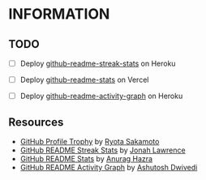 # INFORMATION

## TODO

- [ ] Deploy [github-readme-streak-stats](https://github.com/DenverCoder1/github-readme-streak-stats#-deploying-it-on-your-own) on Heroku

- [ ] Deploy [github-readme-stats](https://github.com/anuraghazra/github-readme-stats#deploy-on-your-own-vercel-instance) on Vercel

- [ ] Deploy [github-readme-activity-graph](https://github.com/ashutosh00710/github-readme-activity-graph#deploy-on-your-own-heroku-instance) on Heroku

## Resources

- [GitHub Profile Trophy](https://github.com/ryo-ma/github-profile-trophy) by [Ryota Sakamoto](https://github.com/ryo-ma)
- [GitHub README Streak Stats](https://github.com/DenverCoder1/github-readme-streak-stats) by [Jonah Lawrence](https://github.com/DenverCoder1)
- [GitHub README Stats](https://github.com/anuraghazra/github-readme-stats) by [Anurag Hazra](https://github.com/anuraghazra)
- [GitHub README Activity Graph](https://github.com/Ashutosh00710/github-readme-activity-graph) by [Ashutosh Dwivedi](https://github.com/Ashutosh00710)
